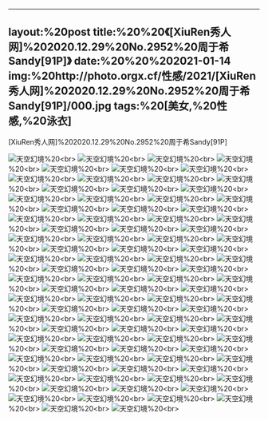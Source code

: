 ﻿---
layout:%20post
title:%20%20《[XiuRen秀人网]%202020.12.29%20No.2952%20周于希Sandy[91P]》
date:%20%20%202021-01-14
img:%20http://photo.orgx.cf/性感/2021/[XiuRen秀人网]%202020.12.29%20No.2952%20周于希Sandy[91P]/000.jpg
tags:%20[美女,%20性感,%20泳衣]
---

[XiuRen秀人网]%202020.12.29%20No.2952%20周于希Sandy[91P]



![天空幻境](http://photo.orgx.cf/性感/2021/[XiuRen秀人网]%202020.12.29%20No.2952%20周于希Sandy[91P]/001.jpg%20''天空幻境'')%20<br>
![天空幻境](http://photo.orgx.cf/性感/2021/[XiuRen秀人网]%202020.12.29%20No.2952%20周于希Sandy[91P]/002.jpg%20''天空幻境'')%20<br>
![天空幻境](http://photo.orgx.cf/性感/2021/[XiuRen秀人网]%202020.12.29%20No.2952%20周于希Sandy[91P]/003.jpg%20''天空幻境'')%20<br>
![天空幻境](http://photo.orgx.cf/性感/2021/[XiuRen秀人网]%202020.12.29%20No.2952%20周于希Sandy[91P]/004.jpg%20''天空幻境'')%20<br>
![天空幻境](http://photo.orgx.cf/性感/2021/[XiuRen秀人网]%202020.12.29%20No.2952%20周于希Sandy[91P]/005.jpg%20''天空幻境'')%20<br>
![天空幻境](http://photo.orgx.cf/性感/2021/[XiuRen秀人网]%202020.12.29%20No.2952%20周于希Sandy[91P]/006.jpg%20''天空幻境'')%20<br>
![天空幻境](http://photo.orgx.cf/性感/2021/[XiuRen秀人网]%202020.12.29%20No.2952%20周于希Sandy[91P]/007.jpg%20''天空幻境'')%20<br>
![天空幻境](http://photo.orgx.cf/性感/2021/[XiuRen秀人网]%202020.12.29%20No.2952%20周于希Sandy[91P]/008.jpg%20''天空幻境'')%20<br>
![天空幻境](http://photo.orgx.cf/性感/2021/[XiuRen秀人网]%202020.12.29%20No.2952%20周于希Sandy[91P]/009.jpg%20''天空幻境'')%20<br>
![天空幻境](http://photo.orgx.cf/性感/2021/[XiuRen秀人网]%202020.12.29%20No.2952%20周于希Sandy[91P]/010.jpg%20''天空幻境'')%20<br>
![天空幻境](http://photo.orgx.cf/性感/2021/[XiuRen秀人网]%202020.12.29%20No.2952%20周于希Sandy[91P]/011.jpg%20''天空幻境'')%20<br>
![天空幻境](http://photo.orgx.cf/性感/2021/[XiuRen秀人网]%202020.12.29%20No.2952%20周于希Sandy[91P]/012.jpg%20''天空幻境'')%20<br>
![天空幻境](http://photo.orgx.cf/性感/2021/[XiuRen秀人网]%202020.12.29%20No.2952%20周于希Sandy[91P]/013.jpg%20''天空幻境'')%20<br>
![天空幻境](http://photo.orgx.cf/性感/2021/[XiuRen秀人网]%202020.12.29%20No.2952%20周于希Sandy[91P]/014.jpg%20''天空幻境'')%20<br>
![天空幻境](http://photo.orgx.cf/性感/2021/[XiuRen秀人网]%202020.12.29%20No.2952%20周于希Sandy[91P]/015.jpg%20''天空幻境'')%20<br>
![天空幻境](http://photo.orgx.cf/性感/2021/[XiuRen秀人网]%202020.12.29%20No.2952%20周于希Sandy[91P]/016.jpg%20''天空幻境'')%20<br>
![天空幻境](http://photo.orgx.cf/性感/2021/[XiuRen秀人网]%202020.12.29%20No.2952%20周于希Sandy[91P]/017.jpg%20''天空幻境'')%20<br>
![天空幻境](http://photo.orgx.cf/性感/2021/[XiuRen秀人网]%202020.12.29%20No.2952%20周于希Sandy[91P]/018.jpg%20''天空幻境'')%20<br>
![天空幻境](http://photo.orgx.cf/性感/2021/[XiuRen秀人网]%202020.12.29%20No.2952%20周于希Sandy[91P]/019.jpg%20''天空幻境'')%20<br>
![天空幻境](http://photo.orgx.cf/性感/2021/[XiuRen秀人网]%202020.12.29%20No.2952%20周于希Sandy[91P]/020.jpg%20''天空幻境'')%20<br>
![天空幻境](http://photo.orgx.cf/性感/2021/[XiuRen秀人网]%202020.12.29%20No.2952%20周于希Sandy[91P]/021.jpg%20''天空幻境'')%20<br>
![天空幻境](http://photo.orgx.cf/性感/2021/[XiuRen秀人网]%202020.12.29%20No.2952%20周于希Sandy[91P]/022.jpg%20''天空幻境'')%20<br>
![天空幻境](http://photo.orgx.cf/性感/2021/[XiuRen秀人网]%202020.12.29%20No.2952%20周于希Sandy[91P]/023.jpg%20''天空幻境'')%20<br>
![天空幻境](http://photo.orgx.cf/性感/2021/[XiuRen秀人网]%202020.12.29%20No.2952%20周于希Sandy[91P]/024.jpg%20''天空幻境'')%20<br>
![天空幻境](http://photo.orgx.cf/性感/2021/[XiuRen秀人网]%202020.12.29%20No.2952%20周于希Sandy[91P]/025.jpg%20''天空幻境'')%20<br>
![天空幻境](http://photo.orgx.cf/性感/2021/[XiuRen秀人网]%202020.12.29%20No.2952%20周于希Sandy[91P]/026.jpg%20''天空幻境'')%20<br>
![天空幻境](http://photo.orgx.cf/性感/2021/[XiuRen秀人网]%202020.12.29%20No.2952%20周于希Sandy[91P]/027.jpg%20''天空幻境'')%20<br>
![天空幻境](http://photo.orgx.cf/性感/2021/[XiuRen秀人网]%202020.12.29%20No.2952%20周于希Sandy[91P]/028.jpg%20''天空幻境'')%20<br>
![天空幻境](http://photo.orgx.cf/性感/2021/[XiuRen秀人网]%202020.12.29%20No.2952%20周于希Sandy[91P]/029.jpg%20''天空幻境'')%20<br>
![天空幻境](http://photo.orgx.cf/性感/2021/[XiuRen秀人网]%202020.12.29%20No.2952%20周于希Sandy[91P]/030.jpg%20''天空幻境'')%20<br>
![天空幻境](http://photo.orgx.cf/性感/2021/[XiuRen秀人网]%202020.12.29%20No.2952%20周于希Sandy[91P]/031.jpg%20''天空幻境'')%20<br>
![天空幻境](http://photo.orgx.cf/性感/2021/[XiuRen秀人网]%202020.12.29%20No.2952%20周于希Sandy[91P]/032.jpg%20''天空幻境'')%20<br>
![天空幻境](http://photo.orgx.cf/性感/2021/[XiuRen秀人网]%202020.12.29%20No.2952%20周于希Sandy[91P]/033.jpg%20''天空幻境'')%20<br>
![天空幻境](http://photo.orgx.cf/性感/2021/[XiuRen秀人网]%202020.12.29%20No.2952%20周于希Sandy[91P]/034.jpg%20''天空幻境'')%20<br>
![天空幻境](http://photo.orgx.cf/性感/2021/[XiuRen秀人网]%202020.12.29%20No.2952%20周于希Sandy[91P]/035.jpg%20''天空幻境'')%20<br>
![天空幻境](http://photo.orgx.cf/性感/2021/[XiuRen秀人网]%202020.12.29%20No.2952%20周于希Sandy[91P]/036.jpg%20''天空幻境'')%20<br>
![天空幻境](http://photo.orgx.cf/性感/2021/[XiuRen秀人网]%202020.12.29%20No.2952%20周于希Sandy[91P]/037.jpg%20''天空幻境'')%20<br>
![天空幻境](http://photo.orgx.cf/性感/2021/[XiuRen秀人网]%202020.12.29%20No.2952%20周于希Sandy[91P]/038.jpg%20''天空幻境'')%20<br>
![天空幻境](http://photo.orgx.cf/性感/2021/[XiuRen秀人网]%202020.12.29%20No.2952%20周于希Sandy[91P]/039.jpg%20''天空幻境'')%20<br>
![天空幻境](http://photo.orgx.cf/性感/2021/[XiuRen秀人网]%202020.12.29%20No.2952%20周于希Sandy[91P]/040.jpg%20''天空幻境'')%20<br>
![天空幻境](http://photo.orgx.cf/性感/2021/[XiuRen秀人网]%202020.12.29%20No.2952%20周于希Sandy[91P]/041.jpg%20''天空幻境'')%20<br>
![天空幻境](http://photo.orgx.cf/性感/2021/[XiuRen秀人网]%202020.12.29%20No.2952%20周于希Sandy[91P]/042.jpg%20''天空幻境'')%20<br>
![天空幻境](http://photo.orgx.cf/性感/2021/[XiuRen秀人网]%202020.12.29%20No.2952%20周于希Sandy[91P]/043.jpg%20''天空幻境'')%20<br>
![天空幻境](http://photo.orgx.cf/性感/2021/[XiuRen秀人网]%202020.12.29%20No.2952%20周于希Sandy[91P]/044.jpg%20''天空幻境'')%20<br>
![天空幻境](http://photo.orgx.cf/性感/2021/[XiuRen秀人网]%202020.12.29%20No.2952%20周于希Sandy[91P]/045.jpg%20''天空幻境'')%20<br>
![天空幻境](http://photo.orgx.cf/性感/2021/[XiuRen秀人网]%202020.12.29%20No.2952%20周于希Sandy[91P]/046.jpg%20''天空幻境'')%20<br>
![天空幻境](http://photo.orgx.cf/性感/2021/[XiuRen秀人网]%202020.12.29%20No.2952%20周于希Sandy[91P]/047.jpg%20''天空幻境'')%20<br>
![天空幻境](http://photo.orgx.cf/性感/2021/[XiuRen秀人网]%202020.12.29%20No.2952%20周于希Sandy[91P]/048.jpg%20''天空幻境'')%20<br>
![天空幻境](http://photo.orgx.cf/性感/2021/[XiuRen秀人网]%202020.12.29%20No.2952%20周于希Sandy[91P]/049.jpg%20''天空幻境'')%20<br>
![天空幻境](http://photo.orgx.cf/性感/2021/[XiuRen秀人网]%202020.12.29%20No.2952%20周于希Sandy[91P]/050.jpg%20''天空幻境'')%20<br>
![天空幻境](http://photo.orgx.cf/性感/2021/[XiuRen秀人网]%202020.12.29%20No.2952%20周于希Sandy[91P]/051.jpg%20''天空幻境'')%20<br>
![天空幻境](http://photo.orgx.cf/性感/2021/[XiuRen秀人网]%202020.12.29%20No.2952%20周于希Sandy[91P]/052.jpg%20''天空幻境'')%20<br>
![天空幻境](http://photo.orgx.cf/性感/2021/[XiuRen秀人网]%202020.12.29%20No.2952%20周于希Sandy[91P]/053.jpg%20''天空幻境'')%20<br>
![天空幻境](http://photo.orgx.cf/性感/2021/[XiuRen秀人网]%202020.12.29%20No.2952%20周于希Sandy[91P]/054.jpg%20''天空幻境'')%20<br>
![天空幻境](http://photo.orgx.cf/性感/2021/[XiuRen秀人网]%202020.12.29%20No.2952%20周于希Sandy[91P]/055.jpg%20''天空幻境'')%20<br>
![天空幻境](http://photo.orgx.cf/性感/2021/[XiuRen秀人网]%202020.12.29%20No.2952%20周于希Sandy[91P]/056.jpg%20''天空幻境'')%20<br>
![天空幻境](http://photo.orgx.cf/性感/2021/[XiuRen秀人网]%202020.12.29%20No.2952%20周于希Sandy[91P]/057.jpg%20''天空幻境'')%20<br>
![天空幻境](http://photo.orgx.cf/性感/2021/[XiuRen秀人网]%202020.12.29%20No.2952%20周于希Sandy[91P]/058.jpg%20''天空幻境'')%20<br>
![天空幻境](http://photo.orgx.cf/性感/2021/[XiuRen秀人网]%202020.12.29%20No.2952%20周于希Sandy[91P]/059.jpg%20''天空幻境'')%20<br>
![天空幻境](http://photo.orgx.cf/性感/2021/[XiuRen秀人网]%202020.12.29%20No.2952%20周于希Sandy[91P]/060.jpg%20''天空幻境'')%20<br>
![天空幻境](http://photo.orgx.cf/性感/2021/[XiuRen秀人网]%202020.12.29%20No.2952%20周于希Sandy[91P]/061.jpg%20''天空幻境'')%20<br>
![天空幻境](http://photo.orgx.cf/性感/2021/[XiuRen秀人网]%202020.12.29%20No.2952%20周于希Sandy[91P]/062.jpg%20''天空幻境'')%20<br>
![天空幻境](http://photo.orgx.cf/性感/2021/[XiuRen秀人网]%202020.12.29%20No.2952%20周于希Sandy[91P]/063.jpg%20''天空幻境'')%20<br>
![天空幻境](http://photo.orgx.cf/性感/2021/[XiuRen秀人网]%202020.12.29%20No.2952%20周于希Sandy[91P]/064.jpg%20''天空幻境'')%20<br>
![天空幻境](http://photo.orgx.cf/性感/2021/[XiuRen秀人网]%202020.12.29%20No.2952%20周于希Sandy[91P]/065.jpg%20''天空幻境'')%20<br>
![天空幻境](http://photo.orgx.cf/性感/2021/[XiuRen秀人网]%202020.12.29%20No.2952%20周于希Sandy[91P]/066.jpg%20''天空幻境'')%20<br>
![天空幻境](http://photo.orgx.cf/性感/2021/[XiuRen秀人网]%202020.12.29%20No.2952%20周于希Sandy[91P]/067.jpg%20''天空幻境'')%20<br>
![天空幻境](http://photo.orgx.cf/性感/2021/[XiuRen秀人网]%202020.12.29%20No.2952%20周于希Sandy[91P]/068.jpg%20''天空幻境'')%20<br>
![天空幻境](http://photo.orgx.cf/性感/2021/[XiuRen秀人网]%202020.12.29%20No.2952%20周于希Sandy[91P]/069.jpg%20''天空幻境'')%20<br>
![天空幻境](http://photo.orgx.cf/性感/2021/[XiuRen秀人网]%202020.12.29%20No.2952%20周于希Sandy[91P]/070.jpg%20''天空幻境'')%20<br>
![天空幻境](http://photo.orgx.cf/性感/2021/[XiuRen秀人网]%202020.12.29%20No.2952%20周于希Sandy[91P]/071.jpg%20''天空幻境'')%20<br>
![天空幻境](http://photo.orgx.cf/性感/2021/[XiuRen秀人网]%202020.12.29%20No.2952%20周于希Sandy[91P]/072.jpg%20''天空幻境'')%20<br>
![天空幻境](http://photo.orgx.cf/性感/2021/[XiuRen秀人网]%202020.12.29%20No.2952%20周于希Sandy[91P]/073.jpg%20''天空幻境'')%20<br>
![天空幻境](http://photo.orgx.cf/性感/2021/[XiuRen秀人网]%202020.12.29%20No.2952%20周于希Sandy[91P]/074.jpg%20''天空幻境'')%20<br>
![天空幻境](http://photo.orgx.cf/性感/2021/[XiuRen秀人网]%202020.12.29%20No.2952%20周于希Sandy[91P]/075.jpg%20''天空幻境'')%20<br>
![天空幻境](http://photo.orgx.cf/性感/2021/[XiuRen秀人网]%202020.12.29%20No.2952%20周于希Sandy[91P]/076.jpg%20''天空幻境'')%20<br>
![天空幻境](http://photo.orgx.cf/性感/2021/[XiuRen秀人网]%202020.12.29%20No.2952%20周于希Sandy[91P]/077.jpg%20''天空幻境'')%20<br>
![天空幻境](http://photo.orgx.cf/性感/2021/[XiuRen秀人网]%202020.12.29%20No.2952%20周于希Sandy[91P]/078.jpg%20''天空幻境'')%20<br>
![天空幻境](http://photo.orgx.cf/性感/2021/[XiuRen秀人网]%202020.12.29%20No.2952%20周于希Sandy[91P]/079.jpg%20''天空幻境'')%20<br>
![天空幻境](http://photo.orgx.cf/性感/2021/[XiuRen秀人网]%202020.12.29%20No.2952%20周于希Sandy[91P]/080.jpg%20''天空幻境'')%20<br>
![天空幻境](http://photo.orgx.cf/性感/2021/[XiuRen秀人网]%202020.12.29%20No.2952%20周于希Sandy[91P]/081.jpg%20''天空幻境'')%20<br>
![天空幻境](http://photo.orgx.cf/性感/2021/[XiuRen秀人网]%202020.12.29%20No.2952%20周于希Sandy[91P]/082.jpg%20''天空幻境'')%20<br>
![天空幻境](http://photo.orgx.cf/性感/2021/[XiuRen秀人网]%202020.12.29%20No.2952%20周于希Sandy[91P]/083.jpg%20''天空幻境'')%20<br>
![天空幻境](http://photo.orgx.cf/性感/2021/[XiuRen秀人网]%202020.12.29%20No.2952%20周于希Sandy[91P]/084.jpg%20''天空幻境'')%20<br>
![天空幻境](http://photo.orgx.cf/性感/2021/[XiuRen秀人网]%202020.12.29%20No.2952%20周于希Sandy[91P]/085.jpg%20''天空幻境'')%20<br>
![天空幻境](http://photo.orgx.cf/性感/2021/[XiuRen秀人网]%202020.12.29%20No.2952%20周于希Sandy[91P]/086.jpg%20''天空幻境'')%20<br>
![天空幻境](http://photo.orgx.cf/性感/2021/[XiuRen秀人网]%202020.12.29%20No.2952%20周于希Sandy[91P]/087.jpg%20''天空幻境'')%20<br>
![天空幻境](http://photo.orgx.cf/性感/2021/[XiuRen秀人网]%202020.12.29%20No.2952%20周于希Sandy[91P]/088.jpg%20''天空幻境'')%20<br>
![天空幻境](http://photo.orgx.cf/性感/2021/[XiuRen秀人网]%202020.12.29%20No.2952%20周于希Sandy[91P]/089.jpg%20''天空幻境'')%20<br>
![天空幻境](http://photo.orgx.cf/性感/2021/[XiuRen秀人网]%202020.12.29%20No.2952%20周于希Sandy[91P]/090.jpg%20''天空幻境'')%20<br>